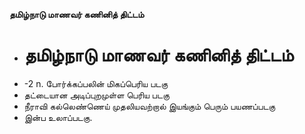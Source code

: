 **தமிழ்நாடு மாணவர் கணினித் திட்டம்**
- # தமிழ்நாடு மாணவர் கணினித் திட்டம்
- -2 n. போர்க்கப்பலின் மிகப்பெரிய படகு
- தட்டையான அடிப்புறமுள்ள பெரிய படகு
- நீராவி கல்லெண்ணெய் முதலியவற்றால் இயங்கும் பெரும் பயணப்படகு
- இன்ப உலாப்படகு.

